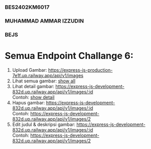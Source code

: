 ### BES2402KM6017
### MUHAMMAD AMMAR IZZUDIN
### BEJS

# Semua Endpoint Challange 6:
1. Upload Gambar: https://express-js-production-7e1f.up.railway.app/api/v1/images
2. Lihat semua gambar: [show all](https://express-js-production-7e1f.up.railway.app/api/v1/images)
3. Lihat detail gambar: https://express-js-development-832d.up.railway.app/api/v1/images/:id  
   Contoh: [show detail](https://express-js-development-832d.up.railway.app/api/v1/images/3)
4. Hapus gambar: https://express-js-development-832d.up.railway.app/api/v1/images/:id  
   Contoh: https://express-js-development-832d.up.railway.app/api/v1/images/2
3. Edit judul & deskripsi gambar: https://express-js-development-832d.up.railway.app/api/v1/images/:id  
   Contoh: https://express-js-development-832d.up.railway.app/api/v1/images/2
